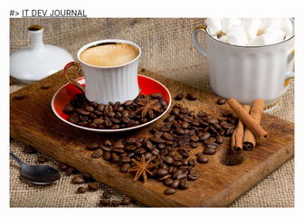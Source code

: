 #> [IT DEV JOURNAL](https://it-dev-journal.ru/)
![](/large_Prodvinutye_strategii_pri_rabote_s_React_i_Type_Script_5a2ef89e9d.jpg)
